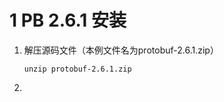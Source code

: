# 1 PB 2.6.1 安装
1. 解压源码文件（本例文件名为protobuf-2.6.1.zip）
	```
	unzip protobuf-2.6.1.zip
	```
2. 

<!--stackedit_data:
eyJoaXN0b3J5IjpbLTExNDg0MDgzNDhdfQ==
-->